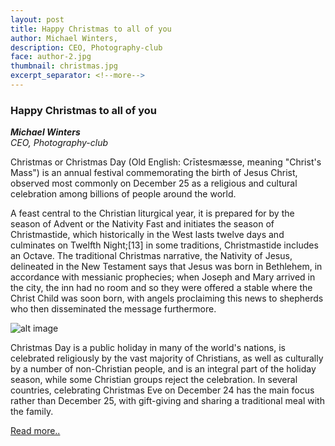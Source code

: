 ```yaml
---
layout: post
title: Happy Christmas to all of you
author: Michael Winters,
description: CEO, Photography-club
face: author-2.jpg
thumbnail: christmas.jpg
excerpt_separator: <!--more-->
---
```

### Happy Christmas to all of you
**_Michael Winters_**<br>
*CEO, Photography-club*

Christmas or Christmas Day (Old English: Crīstesmæsse, meaning "Christ's Mass") is an annual festival commemorating the birth of Jesus Christ<!--more-->, observed most commonly on December 25 as a religious and cultural celebration among billions of people around the world.

 A feast central to the Christian liturgical year, it is prepared for by the season of Advent or the Nativity Fast and initiates the season of Christmastide, which historically in the West lasts twelve days and culminates on Twelfth Night;[13] in some traditions, Christmastide includes an Octave. The traditional Christmas narrative, the Nativity of Jesus, delineated in the New Testament says that Jesus was born in Bethlehem, in accordance with messianic prophecies; when Joseph and Mary arrived in the city, the inn had no room and so they were offered a stable where the Christ Child was soon born, with angels proclaiming this news to shepherds who then disseminated the message furthermore.

 ![alt image]({{site.baseurl}}/img/blog/christmas.jpg)


  Christmas Day is a public holiday in many of the world's nations, is celebrated religiously by the vast majority of Christians, as well as culturally by a number of non-Christian people, and is an integral part of the holiday season, while some Christian groups reject the celebration. In several countries, celebrating Christmas Eve on December 24 has the main focus rather than December 25, with gift-giving and sharing a traditional meal with the family.

[Read more..](https://en.wikipedia.org/wiki/Christmas)
